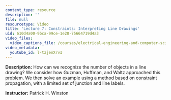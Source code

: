```yaml
---
content_type: resource
description: ''
file: null
resourcetype: Video
title: 'Lecture 7: Constraints: Interpreting Line Drawings'
uid: 610d4a00-9bca-99ce-1e28-75664719d4a3
video_files:
  video_captions_file: /courses/electrical-engineering-and-computer-science/6-034-artificial-intelligence-fall-2010/lecture-videos/lecture-7-constraints-interpreting-line-drawings/l-tzjenXrvI.vtt
video_metadata:
  youtube_id: l-tzjenXrvI
---
```


**Description:** How can we recognize the number of objects in a line drawing? We consider how Guzman, Huffman, and Waltz approached this problem. We then solve an example using a method based on constraint propagation, with a limited set of junction and line labels.

**Instructor:** Patrick H. Winston